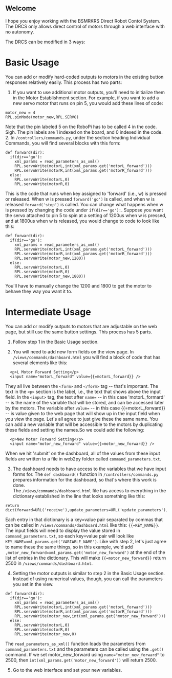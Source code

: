 ## Welcome

I hope you enjoy working with the BSMRKRS Direct Robot Contol System. The DRCS only allows direct control of motors through a web interface with no autonomy.

The DRCS can be modified in 3 ways:

# Basic Usage

You can add or modify hard-coded outputs to motors in the existing button responses relatively easily. This process has two parts: 

1. If you want to use additional motor outputs, you'll need to initialize them in the Motor Establishment section. For example, if you want to add a new servo motor that runs on pin 5, you would add these lines of code:  
```  
motor_new = 4  
RPL.pinMode(motor_new,RPL.SERVO)  
```  
Note that the pin labeled 5 on the RoboPi has to be called 4 in the code. Sigh. The pin labels are 1 indexed on the board, and 0 indexed in the code.  
2. In `/controllers/commands.py`, under the section heading Individual Commands, you will find several blocks with this form:
```  
def forward(dir):  
  if(dir=='go'):  
    xml_params = read_parameters_as_xml()   
    RPL.servoWrite(motorL,int(xml_params.get('motorL_forward')))  
    RPL.servoWrite(motorR,int(xml_params.get('motorR_forward')))  
  else:  
    RPL.servoWrite(motorL,0)  
    RPL.servoWrite(motorR,0)  
```  
This is the code that runs when key assigned to 'forward' (i.e., w) is pressed or released. When w is pressed `forward('go')` is called, and when w is released `forward('stop')` is called. You can change what happens when w is pressed by changing the code under `if(dir=='go'):`. Suppose you want the servo attached to pin 5 to spin at a setting of 1200us when w is pressed, and at 1800us when w is released, you would change to code to look like this:  
```  
def forward(dir):  
  if(dir=='go'):  
    xml_params = read_parameters_as_xml()   
    RPL.servoWrite(motorL,int(xml_params.get('motorL_forward')))  
    RPL.servoWrite(motorR,int(xml_params.get('motorR_forward')))  
    RPL.servoWrite(motor_new,1200))  
  else:  
    RPL.servoWrite(motorL,0)  
    RPL.servoWrite(motorR,0)  
    RPL.servoWrite(motor_new,1800))  
```  
You'll have to manually change the 1200 and 1800 to get the motor to behave they way you want it to.  

# Intermediate Usage

You can add or modify outputs to motors that are adjustable on the web page, but still use the same button settings. This process has 5 parts.

1. Follow step 1 in the Basic Usage section.

2. You will need to add new form fields on the view page. In `/views/commands/dashboard.html` you will find a block of code that has several elements like this:  
  ```  
    <p>L Motor Forward Setting</p>  
    <input name="motorL_forward" value={{=motorL_forward}} />  
  ```  
  They all live between the `<form>` and `</form>` tag -- that's important. The text in the `<p>` section is the label, i.e., the text that shows above the input field. In the `<input>` tag, the text after `name=` -- in this case 'motorL_formard' -- is the name of the variable that will be stored, and can be accessed later by the motors. The variable after `value=` -- in this case {{=motorL_forward}} -- is value given to the web page that will show up in the input field when you view the page. Let's all agree to just give these the same name. You can add a new variable that will be accessible to the motors by duplicating these fields and setting the names.So we could add the following:  
  ```  
    <p>New Motor Forward Setting</p>  
    <input name="motor_new_forward" value={{=motor_new_forward}} />  
  ```  
  When we hit 'submit' on the dashboard, all of the values from these input fields are written to a file in web2py folder called `command_parameters.txt`.

3. The dashboard needs to have access to the variables that we have input forms for. The `def dashboard()` function in `/controllers/commands.py` prepares information for the dashboard, so that's where this work is done.  
The `/views/commands/dashboard.html` file has access to everything in the dictionary established in the line that looks something like this:  
  ```  
  return dict(forward=URL('receive'),update_parameters=URL('update_parameters'),motorL_forward=xml_params.get('motorL_forward'),motorL_backward=xml_params.get('motorL_backward'),motorR_forward=xml_params.get('motorR_forward'),motorR_backward=xml_params.get('motorR_backward'))  
  ```  
  Each entry in that dictionary is a key=value pair separated by commas that can be called in `/views/commands/dashboard.html` like this: `{{=KEY_NAME}}`. The input fields will need to display the value stored in `command_parameters.txt`, so each key=value pair will look like `KEY_NAME=xml_params.get('VARIABLE_NAME')`. Like with step 2, let's just agree to name these the same things, so in this example, we'd add `,motor_new_forward=xml_params.get('motor_new_forward')` at the end of the list of entries in the dictionary. This will make `{{=motor_new_forward}}` return 2500 in `/views/commands/dashboard.html`.

4. Setting the motor outputs is similar to step 2 in the Basic Usage section. Instead of using numerical values, though, you can call the parameters you set in the view.  
  ```  
  def forward(dir):  
    if(dir=='go'):  
      xml_params = read_parameters_as_xml()   
      RPL.servoWrite(motorL,int(xml_params.get('motorL_forward')))  
      RPL.servoWrite(motorR,int(xml_params.get('motorR_forward')))  
      RPL.servoWrite(motor_new,int(xml_params.get('motor_new_forward')))  
    else:  
      RPL.servoWrite(motorL,0)  
      RPL.servoWrite(motorR,0)  
      RPL.servoWrite(motor_new,0)  
  ```  
  The `read_parameters_as_xml()` function loads the parameters from `command_parameters.txt` and the parameters can be called using the `.get()` command. If we set motor_new_forward using `name="motor_new_forward"` to 2500, then `int(xml_params.get('motor_new_forward'))` will return 2500.

5. Go to the web interface and set your new variables.  
